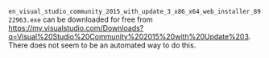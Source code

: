`en_visual_studio_community_2015_with_update_3_x86_x64_web_installer_8922963.exe` can be downloaded for free from <https://my.visualstudio.com/Downloads?q=Visual%20Studio%20Community%202015%20with%20Update%203>. There does not seem to be an automated way to do this.
